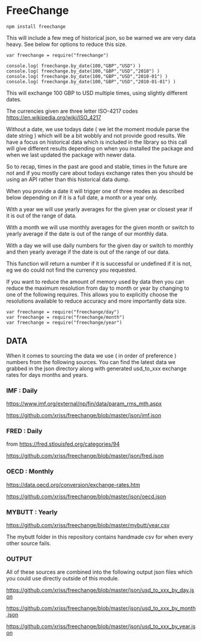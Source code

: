 
# FreeChange


	npm install freechange


This will include a few meg of historical json, so be warned we are 
very data heavy. See below for options to reduce this size.


	var freechange = require("freechange")

	console.log( freechange.by_date(100,"GBP","USD") )
	console.log( freechange.by_date(100,"GBP","USD","2010") )
	console.log( freechange.by_date(100,"GBP","USD","2010-01") )
	console.log( freechange.by_date(100,"GBP","USD","2010-01-01") )


This will exchange 100 GBP to USD multiple times, using slightly 
different dates.

The currencies given are three letter ISO-4217 codes 
https://en.wikipedia.org/wiki/ISO_4217

Without a date, we use todays date ( we let the moment module parse the 
date string ) which will be a bit wobbly and not provide good results. 
We have a focus on historical data which is included in the library so 
this call will give different results depending on when you installed the 
package and when we last updated the package with newer data.

So to recap, times in the past are good and stable, times in the future 
are not and if you mostly care about todays exchange rates then you 
should be using an API rather than this historical data dump.

When you provide a date it will trigger one of three modes as described 
below depending on if it is a full date, a month or a year only.

With a year we will use yearly averages for the given year or closest 
year if it is out of the range of data.

With a month we will use monthly averages for the given month or switch 
to yearly average if the date is out of the range of our monthly data.

With a day we will use daily numbers for the given day or switch to 
monthly and then yearly average if the date is out of the range of our 
data.

This function will return a number if it is successful or undefined if 
it is not, eg we do could not find the currency you requested.


If you want to reduce the amount of memory used by data then you can 
reduce the maximum resolution from day to month or year by changing to 
one of the following requires. This allows you to explicitly choose the 
resolutions available to reduce accuracy and more importantly data 
size.



	var freechange = require("freechange/day")
	var freechange = require("freechange/month")
	var freechange = require("freechange/year")


## DATA

When it comes to sourcing the data we use ( in order of preference ) 
numbers from the following sources. You can find the latest data we 
grabbed in the json directory along with generated usd_to_xxx exchange 
rates for days months and years.


### IMF : Daily

https://www.imf.org/external/np/fin/data/param_rms_mth.aspx

https://github.com/xriss/freechange/blob/master/json/imf.json


### FRED : Daily

from https://fred.stlouisfed.org/categories/94

https://github.com/xriss/freechange/blob/master/json/fred.json


### OECD : Monthly

https://data.oecd.org/conversion/exchange-rates.htm

https://github.com/xriss/freechange/blob/master/json/oecd.json


### MYBUTT : Yearly

https://github.com/xriss/freechange/blob/master/mybutt/year.csv

The mybutt folder in this repository contains handmade csv for when 
every other source fails.


### OUTPUT

All of these sources are combined into the following output json files which 
you could use directly outside of this module.


https://github.com/xriss/freechange/blob/master/json/usd_to_xxx_by_day.json

https://github.com/xriss/freechange/blob/master/json/usd_to_xxx_by_month.json

https://github.com/xriss/freechange/blob/master/json/usd_to_xxx_by_year.json

